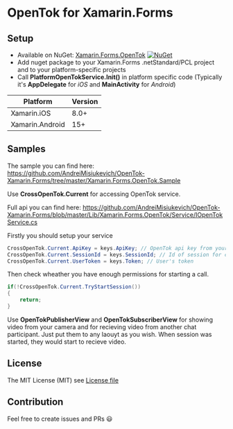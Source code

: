 # OpenTok for Xamarin.Forms

## Setup
* Available on NuGet: [Xamarin.Forms.OpenTok](http://www.nuget.org/packages/Xamarin.Forms.OpenTok) [![NuGet](https://img.shields.io/nuget/v/Xamarin.Forms.OpenTok.svg?label=NuGet)](https://www.nuget.org/packages/Xamarin.Forms.OpenTok)
* Add nuget package to your Xamarin.Forms .netStandard/PCL project and to your platform-specific projects
* Call **PlatformOpenTokService.Init()** in platform specific code (Typically it's **AppDelegate** for *iOS* and **MainActivity** for *Android*)



|Platform|Version|
| ------------------- | ------------------- |
|Xamarin.iOS|8.0+|
|Xamarin.Android|15+|

## Samples
The sample you can find here: https://github.com/AndreiMisiukevich/OpenTok-Xamarin.Forms/tree/master/Xamarin.Forms.OpenTok.Sample

Use **CrossOpenTok.Current** for accessing OpenTok service.

Full api you can find here: https://github.com/AndreiMisiukevich/OpenTok-Xamarin.Forms/blob/master/Lib/Xamarin.Forms.OpenTok/Service/IOpenTokService.cs


Firstly you should setup your service
```csharp
CrossOpenTok.Current.ApiKey = keys.ApiKey; // OpenTok api key from your account
CrossOpenTok.Current.SessionId = keys.SessionId; // Id of session for connecting
CrossOpenTok.Current.UserToken = keys.Token; // User's token
```

Then check wheather you have enough permissions for starting a call.
```csharp
if(!CrossOpenTok.Current.TryStartSession())
{
    return;
}
```

Use **OpenTokPublisherView** and **OpenTokSubscriberView** for showing video from your camera and for recieving video from another chat participant. Just put them to any laouyt as you wish. When session was started, they would start to recieve video.


## License
The MIT License (MIT) see [License file](LICENSE)

## Contribution
Feel free to create issues and PRs 😃

